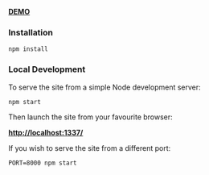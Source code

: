 
[__DEMO__](https://tominurmi.github.io/think-vr/)

### Installation


    npm install


### Local Development

To serve the site from a simple Node development server:

    npm start

Then launch the site from your favourite browser:

[__http://localhost:1337/__](http://localhost:1337/)

If you wish to serve the site from a different port:

    PORT=8000 npm start
